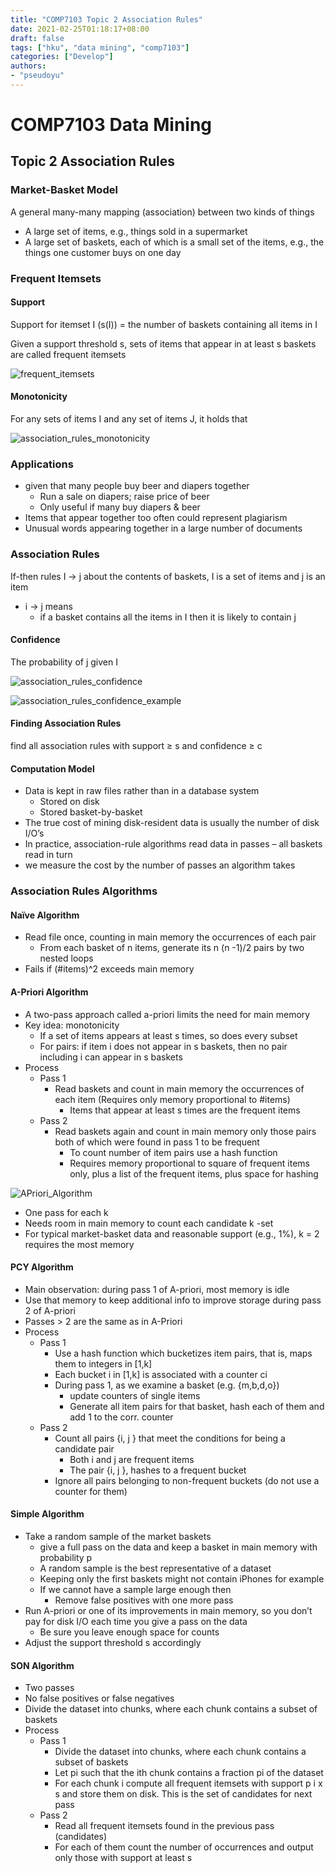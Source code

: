 ```yaml
---
title: "COMP7103 Topic 2 Association Rules"
date: 2021-02-25T01:18:17+08:00
draft: false
tags: ["hku", "data mining", "comp7103"]
categories: ["Develop"]
authors:
- "pseudoyu"
---
```


# COMP7103 Data Mining

## Topic 2 Association Rules

### Market-Basket Model

A general many-many mapping (association) between two kinds of things
- A large set of items, e.g., things sold in a supermarket
- A large set of baskets, each of which is a small set of the items, e.g., the things one customer buys on one day

### Frequent Itemsets

#### Support

Support for itemset I (s(I)) = the number of baskets containing all items in I

Given a support threshold s, sets of items that appear in at least s baskets are called frequent itemsets

![frequent_itemsets](https://pseudoyu.oss-cn-hangzhou.aliyuncs.com/images/frequent_itemsets.png)

#### Monotonicity

For any sets of items I and any set of items J, it holds that

![association_rules_monotonicity](https://pseudoyu.oss-cn-hangzhou.aliyuncs.com/images/association_rules_monotonicity.png)

### Applications

- given that many people buy beer and diapers together
  - Run a sale on diapers; raise price of beer
  - Only useful if many buy diapers & beer
- Items that appear together too often could represent plagiarism
- Unusual words appearing together in a large number of documents

### Association Rules

If-then rules I → j about the contents of baskets, I is a set of items and j is an item
- i → j means
  - if a basket contains all the items in I then it is likely to contain j

#### Confidence

The probability of j given I

![association_rules_confidence](https://pseudoyu.oss-cn-hangzhou.aliyuncs.com/images/association_rules_confidence.png)

![association_rules_confidence_example](https://pseudoyu.oss-cn-hangzhou.aliyuncs.com/images/association_rules_confidence_example.png)

#### Finding Association Rules

find all association rules with support ≥ s and confidence ≥ c

#### Computation Model

- Data is kept in raw files rather than in a database system
  - Stored on disk
  - Stored basket-by-basket
- The true cost of mining disk-resident data is usually the number of disk I/O’s
- In practice, association-rule algorithms read data in passes – all baskets read in turn
- we measure the cost by the number of passes an algorithm takes

### Association Rules Algorithms

#### Naïve Algorithm

- Read file once, counting in main memory the occurrences of each pair
  - From each basket of n items, generate its n (n -1)/2 pairs by two nested loops
- Fails if (#items)^2 exceeds main memory

#### A-Priori Algorithm

- A two-pass approach called a-priori limits the need for main memory
- Key idea: monotonicity
  - If a set of items appears at least s times, so does every subset
  - For pairs: if item i does not appear in s baskets, then no pair including i can appear in s baskets
- Process
  - Pass 1
    - Read baskets and count in main memory the occurrences of each item (Requires only memory proportional to #items)
      - Items that appear at least s times are the frequent items
  - Pass 2
    - Read baskets again and count in main memory only those pairs both of which were found in pass 1 to be frequent
      - To count number of item pairs use a hash function
      - Requires memory proportional to square of frequent items only, plus a list of the frequent items, plus space for hashing

![APriori_Algorithm](https://pseudoyu.oss-cn-hangzhou.aliyuncs.com/images/APriori_Algorithm.png)

- One pass for each k
- Needs room in main memory to count each candidate k -set
- For typical market-basket data and reasonable support (e.g., 1%), k = 2 requires the most memory

#### PCY Algorithm

- Main observation: during pass 1 of A-priori, most memory is idle
- Use that memory to keep additional info to improve storage during pass 2 of A-priori
- Passes > 2 are the same as in A-Priori
- Process
  - Pass 1
    - Use a hash function which bucketizes item pairs, that is, maps them to integers in [1,k]
    - Each bucket i in [1,k] is associated with a counter ci
    - During pass 1, as we examine a basket (e.g. {m,b,d,o})
      - update counters of single items
      - Generate all item pairs for that basket, hash each of them and add 1 to the corr. counter
  - Pass 2
    - Count all pairs {i, j } that meet the conditions for being a candidate pair
      - Both i and j are frequent items
      - The pair {i, j }, hashes to a frequent bucket
    - Ignore all pairs belonging to non-frequent buckets (do not use a counter for them)

#### Simple Algorithm

- Take a random sample of the market baskets
  - give a full pass on the data and keep a basket in main memory with probability p
  - A random sample is the best representative of a dataset
  - Keeping only the first baskets might not contain iPhones for example
  - If we cannot have a sample large enough then
    - Remove false positives with one more pass
- Run A-priori or one of its improvements in main memory, so you don’t pay for disk I/O each time you give a pass on the data
  - Be sure you leave enough space for counts
- Adjust the support threshold s accordingly

#### SON Algorithm

- Two passes
- No false positives or false negatives
- Divide the dataset into chunks, where each chunk contains a subset of baskets
- Process
  - Pass 1
    - Divide the dataset into chunks, where each chunk contains a subset of baskets
    - Let pi such that the ith chunk contains a fraction pi of the dataset
    - For each chunk i compute all frequent itemsets with support p i x s and store them on disk. This is the set of candidates for next pass
  - Pass 2
    - Read all frequent itemsets found in the previous pass (candidates)
    - For each of them count the number of occurrences and output only those with support at least s
